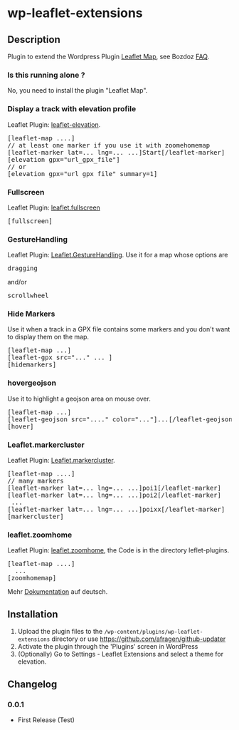 # wp-leaflet-extensions

## Description

Plugin to extend the Wordpress Plugin <a href="https://wordpress.org/plugins/leaflet-map/">Leaflet Map</a>, see Bozdoz <a href="https://github.com/bozdoz/wp-plugin-leaflet-map#how-can-i-add-another-leaflet-plugin">FAQ</a>.

### Is this running alone ?

No, you need to install the plugin "Leaflet Map".

### Display a track with elevation profile

Leaflet Plugin: <a href="https://github.com/Raruto/leaflet-elevation">leaflet-elevation</a>.
<pre>
[leaflet-map ....]
// at least one marker if you use it with zoomehomemap
[leaflet-marker lat=... lng=... ...]Start[/leaflet-marker]
[elevation gpx="url_gpx_file"]
// or
[elevation gpx="url_gpx_file" summary=1]
</pre>

### Fullscreen

Leaflet Plugin: <a href="https://github.com/brunob/leaflet.fullscreen">leaflet.fullscreen</a>

<pre>[fullscreen]</pre>

### GestureHandling

Leaflet Plugin: <a href="https://github.com/elmarquis/Leaflet.GestureHandling">Leaflet.GestureHandling</a>. Use it for a map whose options are  
<pre>dragging</pre> and/or <pre>scrollwheel</pre>

### Hide Markers

Use it when a track in a GPX file contains some markers and you don't want to display them on the map.
<pre>
[leaflet-map ...]
[leaflet-gpx src="..." ... ]
[hidemarkers]
</pre>

### hovergeojson

Use it to highlight a geojson area on mouse over.
<pre>
[leaflet-map ...]
[leaflet-geojson src="...." color="..."]...[/leaflet-geojson]
[hover]
</pre>

### Leaflet.markercluster

Leaflet Plugin: <a href="https://github.com/Leaflet/Leaflet.markercluster">Leaflet.markercluster</a>.
<pre>
[leaflet-map ....]
// many markers
[leaflet-marker lat=... lng=... ...]poi1[/leaflet-marker]
[leaflet-marker lat=... lng=... ...]poi2[/leaflet-marker]
 ...
[leaflet-marker lat=... lng=... ...]poixx[/leaflet-marker]
[markercluster]
</pre>

### leaflet.zoomhome

Leaflet Plugin: <a href="https://github.com/torfsen/leaflet.zoomhome">leaflet.zoomhome</a>, the Code is in the directory leflet-plugins.

<pre>
[leaflet-map ....]
  ...
[zoomhomemap]
</pre>

Mehr <a href="https://phw-web.de/doku/leaflet/">Dokumentation</a> auf deutsch.

## Installation

1. Upload the plugin files to the `/wp-content/plugins/wp-leaflet-extensions` directory or use https://github.com/afragen/github-updater
2. Activate the plugin through the 'Plugins' screen in WordPress
3. (Optionally) Go to Settings - Leaflet Extensions and select a theme for elevation.

## Changelog

### 0.0.1

* First Release (Test)

